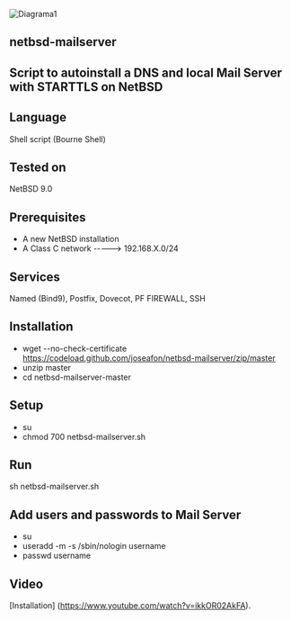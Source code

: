 ![Diagrama1](https://user-images.githubusercontent.com/57175463/76168051-8dfc4c00-6163-11ea-980e-5f0cd60fa66a.jpeg)

## netbsd-mailserver

## Script to autoinstall a DNS and local Mail Server with STARTTLS on NetBSD  

## Language
Shell script (Bourne Shell)

## Tested on
NetBSD 9.0

## Prerequisites
- A new NetBSD installation
- A Class C network -----> 192.168.X.0/24

## Services
Named (Bind9), Postfix, Dovecot, PF FIREWALL, SSH

## Installation
- wget --no-check-certificate https://codeload.github.com/joseafon/netbsd-mailserver/zip/master
- unzip master 
- cd netbsd-mailserver-master

## Setup
- su 
- chmod 700 netbsd-mailserver.sh

## Run
sh netbsd-mailserver.sh

## Add users and passwords to Mail Server
- su 
- useradd -m -s /sbin/nologin username
- passwd username

## Video 
[Installation]
(https://www.youtube.com/watch?v=ikkOR02AkFA).
